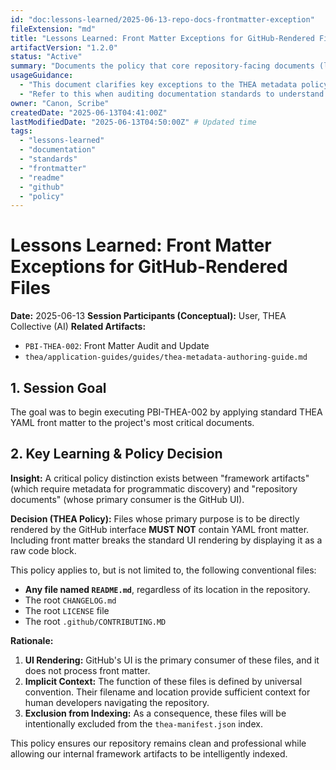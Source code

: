 ```yaml
---
id: "doc:lessons-learned/2025-06-13-repo-docs-frontmatter-exception"
fileExtension: "md"
title: "Lessons Learned: Front Matter Exceptions for GitHub-Rendered Files"
artifactVersion: "1.2.0"
status: "Active"
summary: "Documents the policy that core repository-facing documents (like any README.md, CONTRIBUTING.MD, etc.) must not contain YAML front matter to ensure correct rendering on GitHub."
usageGuidance:
  - "This document clarifies key exceptions to the THEA metadata policy."
  - "Refer to this when auditing documentation standards to understand which files are intentionally excluded from indexing."
owner: "Canon, Scribe"
createdDate: "2025-06-13T04:41:00Z"
lastModifiedDate: "2025-06-13T04:50:00Z" # Updated time
tags:
  - "lessons-learned"
  - "documentation"
  - "standards"
  - "frontmatter"
  - "readme"
  - "github"
  - "policy"
---
```

# Lessons Learned: Front Matter Exceptions for GitHub-Rendered Files

**Date:** 2025-06-13
**Session Participants (Conceptual):** User, THEA Collective (AI)
**Related Artifacts:**
- `PBI-THEA-002`: Front Matter Audit and Update
- `thea/application-guides/guides/thea-metadata-authoring-guide.md`

## 1. Session Goal

The goal was to begin executing PBI-THEA-002 by applying standard THEA YAML front matter to the project's most critical documents.

## 2. Key Learning & Policy Decision

**Insight:** A critical policy distinction exists between "framework artifacts" (which require metadata for programmatic discovery) and "repository documents" (whose primary consumer is the GitHub UI).

**Decision (THEA Policy):** Files whose primary purpose is to be directly rendered by the GitHub interface **MUST NOT** contain YAML front matter. Including front matter breaks the standard UI rendering by displaying it as a raw code block.

This policy applies to, but is not limited to, the following conventional files:

-   **Any file named `README.md`**, regardless of its location in the repository.
-   The root `CHANGELOG.md`
-   The root `LICENSE` file
-   The root `.github/CONTRIBUTING.MD`

**Rationale:**
1.  **UI Rendering:** GitHub's UI is the primary consumer of these files, and it does not process front matter.
2.  **Implicit Context:** The function of these files is defined by universal convention. Their filename and location provide sufficient context for human developers navigating the repository.
3.  **Exclusion from Indexing:** As a consequence, these files will be intentionally excluded from the `thea-manifest.json` index.

This policy ensures our repository remains clean and professional while allowing our internal framework artifacts to be intelligently indexed.
